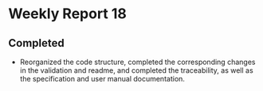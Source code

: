 # Weekly Report 18

## Completed

- Reorganized the code structure, completed the corresponding changes in the validation and readme, and completed the traceability, as well as the specification and user manual documentation.
